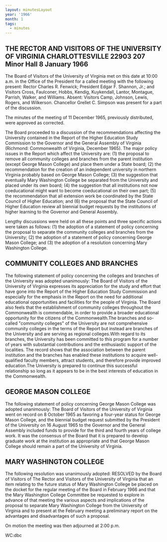 ```yaml
---
layout: minutesLayout
year: '1966'
month: 1
tags:
  - minutes
---
```

THE RECTOR AND VISITORS OF THE UNIVERSITY OF VIRGINIA CHARLOTTESVILLE 22903 207 Minor Hall 8 January 1966
---------------------------------------------------------------------------------------------------------

The Board of Visitors of the University of Virginia met on this date at 10:00 a.m. in the Office of the President for a called meeting with the following present: Rector Charles R. Fenwick; President Edgar F. Shannon, Jr.; and Visitors Cross, Faulconer, Hobbs, Kendig, Kuykendall, Lantor, Montague, Parrish, Walker, and Williams. Absent: Visitors Camp, Johnson, Lewis, Rogers, and Wilkerson. Chancellor Grellet C. Simpson was present for a part of the discussion.

The minutes of the meeting of 11 December 1965, previously distributed, were approved as corrected.

The Board proceeded to a discussion of the recommendations affecting the University contained in the Report of the Higher Education Study Commission to the Governor and the General Assembly of Virginia (Richmond: Commonwealth of Virginia, December 1965). The major policy issues in the Report which affect the University are: (1) the proposal to remove all community colleges and branches from the parent institution (except George Mason College) and place them under a State board; (2) the recommendation for the creation of an independent university in northern Virginia probably based on George Mason College; (3) the suggestion that eventually Mary Washington College be separated from the University and placed under its own board; (4) the suggestion that all institutions not now coeducational might want to become coeducational on their own part; (5) the recommendation that all extension work be coordinated by the State Council of Higher Education; and (6) the proposal that the State Council of Higher Education review all biennial budget requests by the institutions of higher learning to the Governor and General Assembly.

Lengthy discussions were held on all these points and three specific actions were taken as follows: (1) the adoption of a statement of policy concerning the proposal to separate the community colleges and branches from the University; (2) the adoption of a statement of policy concerning George Mason College; and (3) the adoption of a resolution concerning Mary Washington College.

COMMUNITY COLLEGES AND BRANCHES
-------------------------------

The following statement of policy concerning the colleges and branches of the University was adopted unanimously: The Board of Visitors of the University of Virginia expresses its appreciation for the study and effort that have gone into the Report of the Higher Education Study Commission and especially for the emphasis in the Report on the need for additional educational opportunities and facilities for the people of Virginia. The Board also feels that the establishment of community colleges throughout the Commonwealth is commendable, in order to provide a broader educational opportunity for the citizens of the Commonwealth.The branches and so-called "community colleges" of the University are not comprehensive community colleges in the terms of the Report but instead are branches of the University and are serving as regional colleges.With regard to its branches, the University has been committed to this program for a number of years with substantial contributions and the enthusiastic support of the localities. The record shows that the association between the parent institution and the branches has enabled these institutions to acquire well-qualified faculty members, attract students, and therefore provide improved education.The University is prepared to continue this successful relationship so long as it appears to be in the best interests of education in the Commonwealth.

GEORGE MASON COLLEGE
--------------------

The following statement of policy concerning George Mason College was adopted unanimously: The Board of Visitors of the University of Virginia went on record on 8 October 1965 as favoring a four-year status for George Mason College, and the biennial budget request submitted by the President of the University on 16 August 1965 to the Governor and the General Assembly included funds to provide for the third and fourth years of college work. It was the consensus of the Board that it is prepared to develop graduate work at the institution as appropriate and that George Mason College should remain a part of the University of Virginia.

MARY WASHINGTON COLLEGE
-----------------------

The following resolution was unanimously adopted: RESOLVED by the Board of Visitors of The Rector and Visitors of the University of Virginia that an item relating to the future status of Mary Washington College be placed on the docket for the regular meeting of the Board in February 1966 and that the Mary Washington College Committee be requested to explore in advance of that meeting the various aspects and implications of the proposal to separate Mary Washington College from the University of Virginia and to present at the February meeting a preliminary report on the advantages and disadvantages of such a proposal.

On motion the meeting was then adjourned at 2:00 p.m.

WC:dbc

